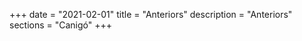 +++
date        = "2021-02-01"
title       = "Anteriors"
description = "Anteriors"
sections    = "Canigó"
+++